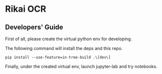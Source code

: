 # Rikai OCR
## Developers' Guide
First of all, please create the virtual python env for developing.

The following command will install the deps and this repo.
```
pip install --use-feature=in-tree-build .\[dev\]
```

Finally, under the created virtual env, launch jupyter-lab and try notebooks.